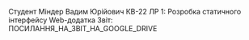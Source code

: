 Студент Міндер Вадим Юрійович КВ-22
ЛР 1: Розробка статичного інтерфейсу Web-додатка
Звіт: ПОСИЛАННЯ_НА_ЗВІТ_НА_GOOGLE_DRIVE